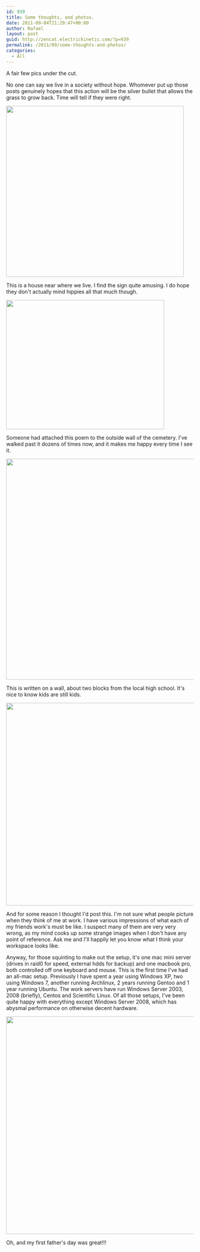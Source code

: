 ```yaml
---
id: 939
title: Some thoughts, and photos.
date: 2011-09-04T21:29:47+00:00
author: Rafael
layout: post
guid: http://zencat.electrickinetic.com/?p=939
permalink: /2011/09/some-thoughts-and-photos/
categories:
  - All
---
```

A fair few pics under the cut.

<!--more-->No one can say we live in a society without hope. Whomever put up those posts genuinely hopes that this action will be the silver bullet that allows the grass to grow back. Time will tell if they were right.

<a href="http://www.rafaelhart.com/2011/09/04/some-thoughts-and-photos/hopeful/" rel="attachment wp-att-940"><img class="size-full wp-image-940 aligncenter" title="hopeful" src="http://www.rafaelhart.com/wp-content/uploads/2011/09/hopeful.jpg" alt="" width="477" height="458" /></a>

This is a house near where we live. I find the sign quite amusing. I do hope they don't actually mind hippies all that much though.

<a href="http://www.rafaelhart.com/2011/09/04/some-thoughts-and-photos/hippies/" rel="attachment wp-att-941"><img class="aligncenter size-full wp-image-941" title="Hippies" src="http://www.rafaelhart.com/wp-content/uploads/2011/09/Hippies.jpg" alt="" width="424" height="346" /></a>

Someone had attached this poem to the outside wall of the cemetery. I've walked past it dozens of times now, and it makes me happy every time I see it.

<a href="http://www.rafaelhart.com/2011/09/04/some-thoughts-and-photos/poem-2/" rel="attachment wp-att-944"><img class="aligncenter size-full wp-image-944" title="poem" src="http://www.rafaelhart.com/wp-content/uploads/2011/09/poem1.jpg" alt="" width="565" height="592" /></a>

This is written on a wall, about two blocks from the local high school. It's nice to know kids are still kids.

<a href="http://www.rafaelhart.com/2011/09/04/some-thoughts-and-photos/savvy/" rel="attachment wp-att-946"><img class="aligncenter size-full wp-image-946" title="savvy" src="http://www.rafaelhart.com/wp-content/uploads/2011/09/savvy.jpg" alt="" width="702" height="543" /></a>

And for some reason I thought I'd post this. I'm not sure what people picture when they think of me at work. I have various impressions of what each of my friends work's must be like. I suspect many of them are very very wrong, as my mind cooks up some strange images when I don't have any point of reference. Ask me and I'll happily let you know what I think your workspace looks like.

Anyway, for those squinting to make out the setup, it's one mac mini server (drives in raid0 for speed, external hdds for backup) and one macbook pro, both controlled off one keyboard and mouse. This is the first time I've had an all-mac setup. Previously I have spent a year using Windows XP, two using Windows 7, another running Archlinux, 2 years running Gentoo and 1 year running Ubuntu. The work servers have run Windows Server 2003, 2008 (briefly), Centos and Scientific Linux. Of all those setups, I've been quite happy with everything except Windows Server 2008, which has abysmal performance on otherwise decent hardware.

<a href="http://www.rafaelhart.com/2011/09/04/some-thoughts-and-photos/work-setup/" rel="attachment wp-att-947"><img class="aligncenter size-large wp-image-947" title="Work Setup" src="http://www.rafaelhart.com/wp-content/uploads/2011/09/Work-Setup-1024x583.jpg" alt="" width="1024" height="583" /></a>

Oh, and my first father's day was great!!!

<a href="http://www.rafaelhart.com/2011/09/04/some-thoughts-and-photos/poem/" rel="attachment wp-att-943">
</a>